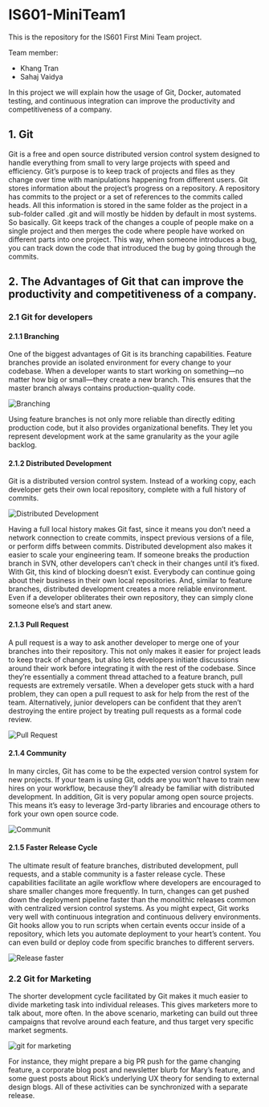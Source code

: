 # IS601-MiniTeam1
This is the repository for the IS601 First Mini Team project.   

Team member:  
* Khang Tran
* Sahaj Vaidya  

In this project we will explain how the usage of Git, Docker, automated testing,
and continuous integration can improve the productivity and competitiveness of a company.

## 1. Git 

Git is a free and open source distributed version control system 
designed to handle everything from small to very large projects with 
speed and efficiency. Git’s purpose is to keep track of projects and files as they change over time with manipulations happening from different users. Git stores information about the project’s progress on a repository. 
A repository has commits to the project or a set of references to the commits called heads. 
All this information is stored in the same folder as the project in a sub-folder called .git and will mostly be hidden by default in most systems.  
So basically. Git keeps track of the changes a couple of people make on a single project and then merges the code where people have worked on different parts into one project. 
This way, when someone introduces a bug, you can track down the code that introduced the bug by going through the commits.

## 2. The Advantages of Git that can improve the productivity and competitiveness of a company.
### 2.1 Git for developers
#### 2.1.1 Branching
One of the biggest advantages of Git is its branching capabilities.
Feature branches provide an isolated environment for every change to your codebase.
When a developer wants to start working on something—no matter how big or small—they create a new branch. 
This ensures that the master branch always contains production-quality code.  
  
![Branching](./images/feature_branching_advantage.jpg)  

Using feature branches is not only more reliable than directly editing production code, 
but it also provides organizational benefits. 
They let you represent development work at the same granularity as the your agile backlog. 

#### 2.1.2 Distributed Development
Git is a distributed version control system. 
Instead of a working copy, each developer gets their own local repository, complete with a full history of commits.  
  
  
![Distributed Development](./images/distributed_development_advantage.jpg)  
  
Having a full local history makes Git fast, since it means you don’t need a network connection to create commits, inspect previous versions of a file, or perform diffs between commits.
Distributed development also makes it easier to scale your engineering team. If someone breaks the production branch in SVN, other developers can’t check in their changes until it’s fixed. With Git, this kind of blocking doesn’t exist. Everybody can continue going about their business in their own local repositories.
And, similar to feature branches, distributed development creates a more reliable environment. Even if a developer obliterates their own repository, they can simply clone someone else’s and start anew.

#### 2.1.3 Pull Request
A pull request is a way to ask another developer to merge one of your branches into their repository. This not only makes it easier for project leads to keep track of changes, but also lets developers initiate discussions around their work before integrating it with the rest of the codebase.
Since they’re essentially a comment thread attached to a feature branch, pull requests are extremely versatile. When a developer gets stuck with a hard problem, they can open a pull request to ask for help from the rest of the team. Alternatively, junior developers can be confident that they aren’t destroying the entire project by treating pull requests as a formal code review.  
   
![Pull Request](./images/pullrequest_advantage.jpg)  
#### 2.1.4 Community
In many circles, Git has come to be the expected version control system for new projects. If your team is using Git, odds are you won’t have to train new hires on your workflow, because they’ll already be familiar with distributed development.
In addition, Git is very popular among open source projects. This means it’s easy to leverage 3rd-party libraries and encourage others to fork your own open source code.  
  

![Communit](./images/community.jpg)
#### 2.1.5 Faster Release Cycle
The ultimate result of feature branches, distributed development, pull requests, and a stable community is a faster release cycle. These capabilities facilitate an agile workflow where developers are encouraged to share smaller changes more frequently. In turn, changes can get pushed down the deployment pipeline faster than the monolithic releases common with centralized version control systems.
As you might expect, Git works very well with continuous integration and continuous delivery environments. Git hooks allow you to run scripts when certain events occur inside of a repository, which lets you automate deployment to your heart’s content. You can even build or deploy code from specific branches to different servers.  
  
![Release faster](./images/faster_release_advantage.jpg)

### 2.2 Git for Marketing
The shorter development cycle facilitated by Git makes it much easier to divide marketing task into individual releases. 
This gives marketers more to talk about, more often. In the above scenario, marketing can build out three campaigns that revolve around each feature, and thus target very specific market segments.  
  
![git for marketing](./images/git_for_marketing.jpg)  

For instance, they might prepare a big PR push for the game changing feature, a corporate blog post and newsletter blurb for Mary’s feature, and some guest posts about Rick’s underlying UX theory for sending to external design blogs. All of these activities can be synchronized with a separate release.  

